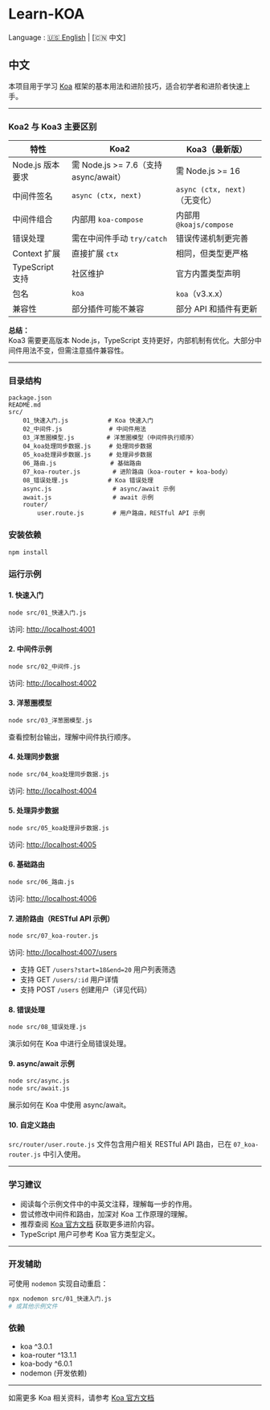# Learn-KOA

Language : [🇺🇸 English](./README.md) | [🇨🇳 中文]

## 中文

本项目用于学习 [Koa](https://koajs.com/) 框架的基本用法和进阶技巧，适合初学者和进阶者快速上手。

---

### Koa2 与 Koa3 主要区别

| 特性             | Koa2                                  | Koa3（最新版）                |
| ---------------- | ------------------------------------- | ----------------------------- |
| Node.js 版本要求 | 需 Node.js >= 7.6（支持 async/await） | 需 Node.js >= 16              |
| 中间件签名       | `async (ctx, next)`                   | `async (ctx, next)`（无变化） |
| 中间件组合       | 内部用 `koa-compose`                  | 内部用 `@koajs/compose`       |
| 错误处理         | 需在中间件手动 `try/catch`            | 错误传递机制更完善            |
| Context 扩展     | 直接扩展 `ctx`                        | 相同，但类型更严格            |
| TypeScript 支持  | 社区维护                              | 官方内置类型声明              |
| 包名             | `koa`                                 | `koa`（v3.x.x）               |
| 兼容性           | 部分插件可能不兼容                    | 部分 API 和插件有更新         |

**总结：**  
Koa3 需要更高版本 Node.js，TypeScript 支持更好，内部机制有优化。大部分中间件用法不变，但需注意插件兼容性。

---

### 目录结构

```
package.json
README.md
src/
    01_快速入门.js           # Koa 快速入门
    02_中间件.js             # 中间件用法
    03_洋葱圈模型.js         # 洋葱圈模型（中间件执行顺序）
    04_koa处理同步数据.js     # 处理同步数据
    05_koa处理异步数据.js     # 处理异步数据
    06_路由.js               # 基础路由
    07_koa-router.js         # 进阶路由（koa-router + koa-body）
    08_错误处理.js           # Koa 错误处理
    async.js                 # async/await 示例
    await.js                 # await 示例
    router/
        user.route.js        # 用户路由，RESTful API 示例
```

### 安装依赖

```bash
npm install
```

### 运行示例

#### 1. 快速入门

```bash
node src/01_快速入门.js
```

访问: [http://localhost:4001](http://localhost:4001)

#### 2. 中间件示例

```bash
node src/02_中间件.js
```

访问: [http://localhost:4002](http://localhost:4002)

#### 3. 洋葱圈模型

```bash
node src/03_洋葱圈模型.js
```

查看控制台输出，理解中间件执行顺序。

#### 4. 处理同步数据

```bash
node src/04_koa处理同步数据.js
```

访问: [http://localhost:4004](http://localhost:4004)

#### 5. 处理异步数据

```bash
node src/05_koa处理异步数据.js
```

访问: [http://localhost:4005](http://localhost:4005)

#### 6. 基础路由

```bash
node src/06_路由.js
```

访问: [http://localhost:4006](http://localhost:4006)

#### 7. 进阶路由（RESTful API 示例）

```bash
node src/07_koa-router.js
```

访问: [http://localhost:4007/users](http://localhost:4007/users)

- 支持 GET `/users?start=18&end=20` 用户列表筛选
- 支持 GET `/users/:id` 用户详情
- 支持 POST `/users` 创建用户（详见代码）

#### 8. 错误处理

```bash
node src/08_错误处理.js
```

演示如何在 Koa 中进行全局错误处理。

#### 9. async/await 示例

```bash
node src/async.js
node src/await.js
```

展示如何在 Koa 中使用 async/await。

#### 10. 自定义路由

`src/router/user.route.js` 文件包含用户相关 RESTful API 路由，已在 `07_koa-router.js` 中引入使用。

---

### 学习建议

- 阅读每个示例文件中的中英文注释，理解每一步的作用。
- 尝试修改中间件和路由，加深对 Koa 工作原理的理解。
- 推荐查阅 [Koa 官方文档](https://koajs.com/) 获取更多进阶内容。
- TypeScript 用户可参考 Koa 官方类型定义。

---

### 开发辅助

可使用 `nodemon` 实现自动重启：

```bash
npx nodemon src/01_快速入门.js
# 或其他示例文件
```

### 依赖

- koa ^3.0.1
- koa-router ^13.1.1
- koa-body ^6.0.1
- nodemon (开发依赖)

---

如需更多 Koa 相关资料，请参考 [Koa 官方文档](https://koajs.com/)
